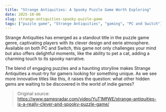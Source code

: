 ```yaml
---
title: "Strange Antiquities: A Spooky Puzzle Game Worth Exploring"
date: 2025-10-06
slug: strange-antiquities-spooky-puzzle-game
tags: ["puzzle game", "Strange Antiquities", "gaming", "PC and Switch"]
---
```


Strange Antiquities has emerged as a standout title in the puzzle game genre, captivating players with its clever design and eerie atmosphere. Available on both PC and Switch, this game not only challenges your mind but also offers delightful moments, like the ability to pet a cat, adding a charming touch to its spooky narrative.

The blend of engaging puzzles and a haunting storyline makes Strange Antiquities a must-try for gamers looking for something unique. As we see more innovative titles like this, it raises the question: what other hidden gems are waiting to be discovered in the world of indie games?
> Original source: https://www.gamesradar.com/video/YuT1MfWE/strange-antiquities-is-a-really-clever-and-spooky-puzzle-game/